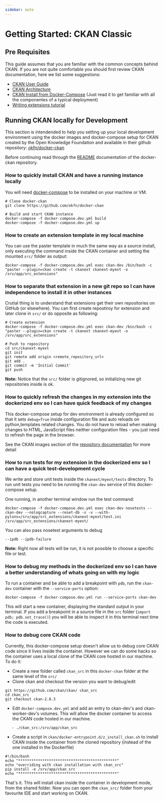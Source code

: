 ```yaml
---
sidebar: auto
---
```


Getting Started: CKAN Classic
=============================

## Pre Requisites

This guide assumes that you are familiar with the common concepts behind CKAN. If you are not quite comfortable you should first review CKAN documentation, here we list some suggestions:
 * [CKAN User Guide](https://docs.ckan.org/en/2.8/user-guide.html)
 * [CKAN Architecture](https://docs.ckan.org/en/2.8/contributing/architecture.html)
 * [CKAN Install from Docker-Compose](https://docs.ckan.org/en/2.8/maintaining/installing/install-from-docker-compose.html) (Just read it to get familiar with all the componentes of a typical deployment)
 * [Writing extensions tutorial](https://docs.ckan.org/en/2.8/extensions/tutorial.html)

## Running CKAN locally for Development

This section is intendended to help you setting up your local development environment using the docker images and docker-compose setup for CKAN created by the Open Knowledge Foundation and available in their github repository: [okfn/docker-ckan](https://github.com/okfn/docker-ckan)

Before continuing read through the [README](https://github.com/okfn/docker-ckan) documentation of the docker-ckan repository.

### How to quickly install CKAN and have a running instance locally

You will need [docker-compose](https://docs.docker.com/compose/install/) to be installed on your machine or VM.

```
# Clone docker-ckan
git clone https://github.com/okfn/docker-ckan

# Build and start CKAN instance
docker-compose -f docker-compose.dev.yml build
docker-compose -f docker-compose.dev.yml up
```

### How to create an extension template in my local machine

You can use the paster template in much the same way as a source install, only executing the command inside the CKAN container and setting the mounted `src/` folder as output:

```
docker-compose -f docker-compose.dev.yml exec ckan-dev /bin/bash -c "paster --plugin=ckan create -t ckanext ckanext-myext -o /srv/app/src_extensions"
```

### How to separate that extension in a new git repo so I can have independence to install it in other instances

Crutial thing is to understand that extensions get their own repositories on GitHub (or elsewhere). You can first create repostiroy for extension and later clone in `src/` or do opposite as following:

```
# Create extension
docker-compose -f docker-compose.dev.yml exec ckan-dev /bin/bash -c "paster --plugin=ckan create -t ckanext ckanext-myext -o /srv/app/src_extensions"

# Push to repository
cd src/ckanext-myext
git init
git remote add origin <remote_repository_url>
git add .
git commit -m 'Initial Commit'
git push
```

**Note:** Notice that the `src/` folder is gitignored, so initializing new git repositories inside is ok.

### How to quickly refresh the changes in my extension into the dockerized env so I can have quick feedback of my changes

This docker-compose setup for dev environment is already configured so that it sets `debug=True` inside configuration file and auto reloads on python,templates related changes. You do not have to reload when making changes to HTML, JavaScript files neither configuration files - you just need to refresh the page in the browser.

See the CKAN images section of the [repository documentation](https://github.com/okfn/docker-ckan#ckan-images) for more detail

### How to run tests for my extension in the dockerized env so I can have a quick test-development cycle

We write and store unit tests inside the `ckanext/myext/tests` directory. To run unit tests you need to be running the `ckan-dev` service of this docker-compose setup.

One running, in another terminal window run the test command:
```
docker-compose -f docker-compose.dev.yml exec ckan-dev nosetests --ckan-dev --nologcapture --reset-db -s -v --with-pylons=/srv/app/src_extensions/ckanext-myext/test.ini /srv/app/src_extensions/ckanext-myext/
```

You can also pass nosetest arguments to debug
```
--ipdb --ipdb-failure
```

**Note:** Right now all tests will be run, it is not possible to choose a specific file or test.

### How to debug my methods in the dockerized env so I can have a better understanding of whats going on with my logic

To run a container and be able to add a breakpoint with `pdb`, run the `ckan-dev` container with the `--service-ports` option:

```
docker-compose -f docker-compose.dev.yml run --service-ports ckan-dev
```

This will start a new container, displaying the standard output in your terminal. If you add a breakpoint in a source file in the `src` folder (`import pdb; pdb.set_trace()`) you will be able to inspect it in this terminal next time the code is executed.

### How to debug core CKAN code

Currently, this docker-compose setup doesn't allow us to debug core CKAN code since it lives inside the container. However we can do some hacks so the container uses a local clone of the CKAN core hosted in our machine. To do it:

- Create a new folder called `ckan_src` in this `docker-ckan` folder at the same level of the `src/`
- Clone ckan and checkout the version you want to debug/edit

```
git https://github.com/ckan/ckan/ ckan_src
cd ckan_src
git checkout ckan-2.8.3
```

- Edit `docker-compose.dev.yml` and add an entry to ckan-dev's and ckan-worker-dev's volumes. This will allow the docker container to access the CKAN code hosted in our machine.

```
   - ./ckan_src:/srv/app/ckan_src
```

- Create a script in `ckan/docker-entrypoint.d/z_install_ckan.sh` to install CKAN inside the container from the cloned repository (instead of the one installed in the Dockerfile)

```
#!/bin/bash
echo "*********************************************"
echo "overriding with ckan installation with ckan_src"
pip install -e /srv/app/ckan_src
echo "*********************************************"
```

That's it. This will install ckan inside the container in development mode, from the shared folder. Now you can open the `ckan_src/` folder from your favourite IDE and start working on CKAN.


